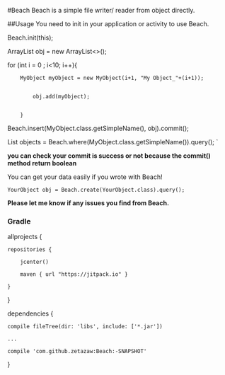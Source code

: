 #Beach
Beach is a simple file writer/ reader from object directly.

##Usage
You need to init in your application or activity to use Beach.


Beach.init(this);


ArrayList<MyObject> obj = new ArrayList<>();


for (int i = 0 ; i<10; i++){


        MyObject myObject = new MyObject(i+1, "My Object_"+(i+1));
        
        
            obj.add(myObject);
            
            
        }


Beach.insert(MyObject.class.getSimpleName(), obj).commit();

List<MyObject> objects = Beach.where(MyObject.class.getSimpleName()).query();
`

__you can check your commit is success or not because the commit() method return boolean__


You can get your data easily if you wrote with Beach!

`
YourObject obj = Beach.create(YourObject.class).query();
`


__Please let me know if any issues you find from Beach.__


### Gradle


allprojects {

    repositories {
    
        jcenter()
        
        maven { url "https://jitpack.io" }
        
    }
    
}

dependencies {

    compile fileTree(dir: 'libs', include: ['*.jar'])
    
    ...
    
    compile 'com.github.zetazaw:Beach:-SNAPSHOT'

}
